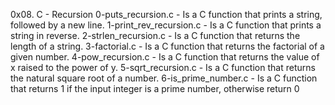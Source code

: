 0x08. C - Recursion
0-puts_recursion.c - Is a C function that prints a string, followed by a new line.
1-print_rev_recursion.c - Is a C function that prints a string in reverse.
2-strlen_recursion.c - Is a C function that returns the length of a string.
3-factorial.c - Is a C function that returns the factorial of a given number.
4-pow_recursion.c - Is a C function that returns the value of x raised to the power of y.
5-sqrt_recursion.c - Is a C function that returns the natural square root of a number.
6-is_prime_number.c - Is a C function that returns 1 if the input integer is a prime number, otherwise return 0
